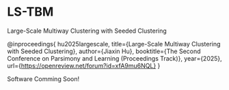 # LS-TBM
Large-Scale Multiway Clustering with Seeded Clustering

@inproceedings{
hu2025largescale,
title={Large-Scale Multiway Clustering with Seeded Clustering},
author={Jiaxin Hu},
booktitle={The Second Conference on Parsimony and Learning (Proceedings Track)},
year={2025},
url={https://openreview.net/forum?id=xfA9mu6NQL}
}

Software Comming Soon!
